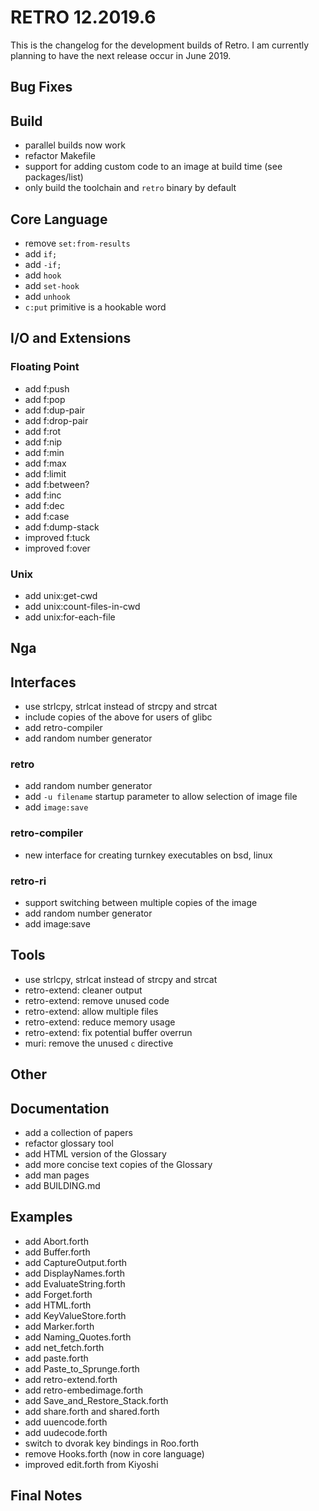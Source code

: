 # RETRO 12.2019.6

This is the changelog for the development builds of Retro.
I am currently planning to have the next release occur in
June 2019.

## Bug Fixes

## Build

- parallel builds now work
- refactor Makefile
- support for adding custom code to an image at build
  time (see packages/list)
- only build the toolchain and `retro` binary by default

## Core Language

- remove `set:from-results`
- add `if;`
- add `-if;`
- add `hook`
- add `set-hook`
- add `unhook`
- `c:put` primitive is a hookable word

## I/O and Extensions

### Floating Point

- add f:push
- add f:pop
- add f:dup-pair
- add f:drop-pair
- add f:rot
- add f:nip
- add f:min
- add f:max
- add f:limit
- add f:between?
- add f:inc
- add f:dec
- add f:case
- add f:dump-stack
- improved f:tuck
- improved f:over

### Unix

- add unix:get-cwd
- add unix:count-files-in-cwd
- add unix:for-each-file

## Nga

## Interfaces

- use strlcpy, strlcat instead of strcpy and strcat
- include copies of the above for users of glibc
- add retro-compiler
- add random number generator

### retro

- add random number generator
- add `-u filename` startup parameter to allow selection of
  image file
- add `image:save`

### retro-compiler

- new interface for creating turnkey executables on bsd, linux

### retro-ri

- support switching between multiple copies of the image
- add random number generator
- add image:save

## Tools

- use strlcpy, strlcat instead of strcpy and strcat
- retro-extend: cleaner output
- retro-extend: remove unused code
- retro-extend: allow multiple files
- retro-extend: reduce memory usage
- retro-extend: fix potential buffer overrun
- muri: remove the unused `c` directive

## Other

## Documentation

- add a collection of papers
- refactor glossary tool
- add HTML version of the Glossary
- add more concise text copies of the Glossary
- add man pages
- add BUILDING.md

## Examples

- add Abort.forth
- add Buffer.forth
- add CaptureOutput.forth
- add DisplayNames.forth
- add EvaluateString.forth
- add Forget.forth
- add HTML.forth
- add KeyValueStore.forth
- add Marker.forth
- add Naming_Quotes.forth
- add net_fetch.forth
- add paste.forth
- add Paste_to_Sprunge.forth
- add retro-extend.forth
- add retro-embedimage.forth
- add Save_and_Restore_Stack.forth
- add share.forth and shared.forth
- add uuencode.forth
- add uudecode.forth
- switch to dvorak key bindings in Roo.forth
- remove Hooks.forth (now in core language)
- improved edit.forth from Kiyoshi

## Final Notes
